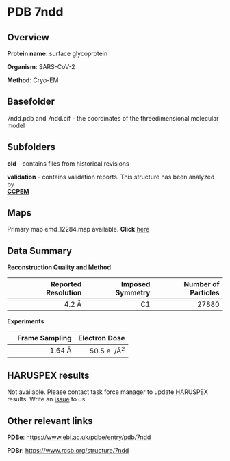 # PDB 7ndd

## Overview

**Protein name**: surface glycoprotein

**Organism**: SARS-CoV-2

**Method**: Cryo-EM



## Basefolder

7ndd.pdb and 7ndd.cif - the coordinates of the threedimensional molecular model

## Subfolders



**old** - contains files from historical revisions

**validation** - contains validation reports. This structure has been analyzed by <br>     [**CCPEM**](https://github.com/thorn-lab/coronavirus_structural_task_force/tree/master/pdb/surface_glycoprotein/SARS-CoV-2/7ndd/validation/ccpem-validation)



## Maps

Primary map emd_12284.map available. **Click** [here](http://ftp.wwpdb.org/pub/emdb/structures/EMD-12284/map/) 

## Data Summary
**Reconstruction Quality and Method**

|   | Reported Resolution | Imposed Symmetry | Number of Particles |
|---|-------------:|----------------:|--------------:|
|   |4.2 Å|C1|27880|

**Experiments**

|   | Frame Sampling | Electron Dose |
|---|-------------:|----------------:|
|   |1.64 Å|50.5 e<sup>-</sup>/Å<sup>2</sup>|

## HARUSPEX results

Not available. Please contact task force manager to update HARUSPEX results. Write an [issue](https://github.com/thorn-lab/coronavirus_structural_task_force/issues) to us.

## Other relevant links 
**PDBe**:  https://www.ebi.ac.uk/pdbe/entry/pdb/7ndd
 
**PDBr**: https://www.rcsb.org/structure/7ndd 
